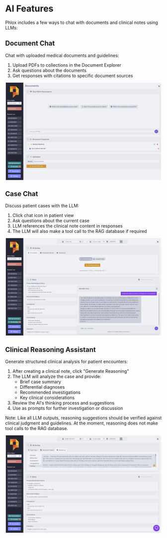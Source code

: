 # AI Features

Phlox includes a few ways to chat with documents and clinical notes using LLMs:

## Document Chat
Chat with uploaded medical documents and guidelines:

1. Upload PDFs to collections in the Document Explorer
2. Ask questions about the documents
3. Get responses with citations to specific document sources

<p align="center">
<img src="../images/documents.png" width="500px" alt="Document Chat"/>
</p>

## Case Chat
Discuss patient cases with the LLM:

1. Click chat icon in patient view
2. Ask questions about the current case
3. LLM references the clinical note content in responses
4. The LLM will also make a tool call to the RAG database if required

<p align="center">
<img src="../images/chat.png" width="500px" alt="Case Chat"/>
</p>

## Clinical Reasoning Assistant
Generate structured clinical analysis for patient encounters:

1. After creating a clinical note, click "Generate Reasoning"
2. The LLM will analyze the case and provide:
   - Brief case summary
   - Differential diagnoses
   - Recommended investigations
   - Key clinical considerations
3. Review the AI's thinking process and suggestions
4. Use as prompts for further investigation or discussion

Note: Like all LLM outputs, reasoning suggestions should be verified against clinical judgment and guidelines. At the moment, reasoning does not make tool calls to the RAG database.

<p align="center">
<img src="../images/reasoning.png" width="500px" alt="Reasoning Assistant"/>
</p>
